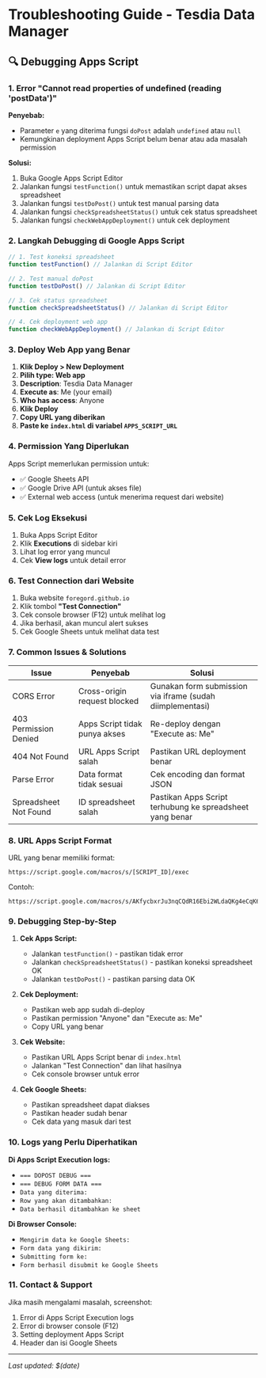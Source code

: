 # Troubleshooting Guide - Tesdia Data Manager

## 🔍 Debugging Apps Script

### 1. Error "Cannot read properties of undefined (reading 'postData')"

**Penyebab:**

- Parameter `e` yang diterima fungsi `doPost` adalah `undefined` atau `null`
- Kemungkinan deployment Apps Script belum benar atau ada masalah permission

**Solusi:**

1. Buka Google Apps Script Editor
2. Jalankan fungsi `testFunction()` untuk memastikan script dapat akses spreadsheet
3. Jalankan fungsi `testDoPost()` untuk test manual parsing data
4. Jalankan fungsi `checkSpreadsheetStatus()` untuk cek status spreadsheet
5. Jalankan fungsi `checkWebAppDeployment()` untuk cek deployment

### 2. Langkah Debugging di Google Apps Script

```javascript
// 1. Test koneksi spreadsheet
function testFunction() // Jalankan di Script Editor

// 2. Test manual doPost
function testDoPost() // Jalankan di Script Editor

// 3. Cek status spreadsheet
function checkSpreadsheetStatus() // Jalankan di Script Editor

// 4. Cek deployment web app
function checkWebAppDeployment() // Jalankan di Script Editor
```

### 3. Deploy Web App yang Benar

1. **Klik Deploy > New Deployment**
2. **Pilih type: Web app**
3. **Description**: Tesdia Data Manager
4. **Execute as**: Me (your email)
5. **Who has access**: Anyone
6. **Klik Deploy**
7. **Copy URL yang diberikan**
8. **Paste ke `index.html` di variabel `APPS_SCRIPT_URL`**

### 4. Permission Yang Diperlukan

Apps Script memerlukan permission untuk:

- ✅ Google Sheets API
- ✅ Google Drive API (untuk akses file)
- ✅ External web access (untuk menerima request dari website)

### 5. Cek Log Eksekusi

1. Buka Apps Script Editor
2. Klik **Executions** di sidebar kiri
3. Lihat log error yang muncul
4. Cek **View logs** untuk detail error

### 6. Test Connection dari Website

1. Buka website `foregord.github.io`
2. Klik tombol **"Test Connection"**
3. Cek console browser (F12) untuk melihat log
4. Jika berhasil, akan muncul alert sukses
5. Cek Google Sheets untuk melihat data test

### 7. Common Issues & Solutions

| Issue                 | Penyebab                      | Solusi                                                    |
| --------------------- | ----------------------------- | --------------------------------------------------------- |
| CORS Error            | Cross-origin request blocked  | Gunakan form submission via iframe (sudah diimplementasi) |
| 403 Permission Denied | Apps Script tidak punya akses | Re-deploy dengan "Execute as: Me"                         |
| 404 Not Found         | URL Apps Script salah         | Pastikan URL deployment benar                             |
| Parse Error           | Data format tidak sesuai      | Cek encoding dan format JSON                              |
| Spreadsheet Not Found | ID spreadsheet salah          | Pastikan Apps Script terhubung ke spreadsheet yang benar  |

### 8. URL Apps Script Format

URL yang benar memiliki format:

```
https://script.google.com/macros/s/[SCRIPT_ID]/exec
```

Contoh:

```
https://script.google.com/macros/s/AKfycbxrJu3nqCQdR16Ebi2WLdaQKg4eCqK68ZWUoPO9iZcNP4uMTdCERCqfLb2lc8pR9eepDQ/exec
```

### 9. Debugging Step-by-Step

1. **Cek Apps Script:**

   - Jalankan `testFunction()` - pastikan tidak error
   - Jalankan `checkSpreadsheetStatus()` - pastikan koneksi spreadsheet OK
   - Jalankan `testDoPost()` - pastikan parsing data OK

2. **Cek Deployment:**

   - Pastikan web app sudah di-deploy
   - Pastikan permission "Anyone" dan "Execute as: Me"
   - Copy URL yang benar

3. **Cek Website:**

   - Pastikan URL Apps Script benar di `index.html`
   - Jalankan "Test Connection" dan lihat hasilnya
   - Cek console browser untuk error

4. **Cek Google Sheets:**
   - Pastikan spreadsheet dapat diakses
   - Pastikan header sudah benar
   - Cek data yang masuk dari test

### 10. Logs yang Perlu Diperhatikan

**Di Apps Script Execution logs:**

- `=== DOPOST DEBUG ===`
- `=== DEBUG FORM DATA ===`
- `Data yang diterima:`
- `Row yang akan ditambahkan:`
- `Data berhasil ditambahkan ke sheet`

**Di Browser Console:**

- `Mengirim data ke Google Sheets:`
- `Form data yang dikirim:`
- `Submitting form ke:`
- `Form berhasil disubmit ke Google Sheets`

### 11. Contact & Support

Jika masih mengalami masalah, screenshot:

1. Error di Apps Script Execution logs
2. Error di browser console (F12)
3. Setting deployment Apps Script
4. Header dan isi Google Sheets

---

_Last updated: $(date)_
